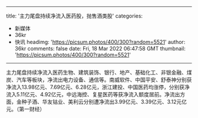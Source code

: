 
---
title: '主力尾盘持续净流入医药股，抛售酒类股'
categories: 
 - 新媒体
 - 36kr
 - 快讯
headimg: 'https://picsum.photos/400/300?random=5521'
author: 36kr
comments: false
date: Fri, 18 Mar 2022 06:47:58 GMT
thumbnail: 'https://picsum.photos/400/300?random=5521'
---

<div>   
主力尾盘持续净流入医药生物、建筑装饰、银行、地产、基础化工、非银金融、煤炭、汽车等板块，净流出电力设备、通信等。南威软件、中国平安、舒泰神分别获净流入13.98亿元、7.69亿元、6.28亿元，浙江建投、中国医药均涨停，分别获净流入5.11亿元、4.92亿元，中远海控、复星医药等获净流入额度居前。净流出方面，金种子酒、华友钴业、美利云分别遭净流出3.99亿元、3.39亿元、3.12元亿元。（第一财经）  
</div>
            